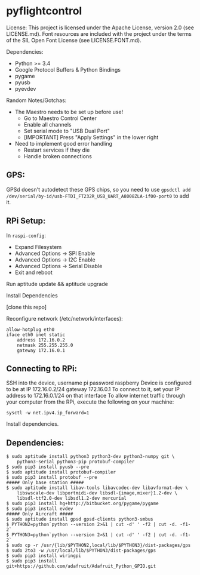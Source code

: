 pyflightcontrol
===============

License:  This project is licensed under the Apache License, version
2.0 (see LICENSE.md).  Font resources are included with the project
under the terms of the SIL Open Font License (see LICENSE.FONT.md).

Dependencies:

 - Python >= 3.4
 - Google Protocol Buffers & Python Bindings
 - pygame
 - pyusb
 - pyevdev

Random Notes/Gotchas:

 - The Maestro needs to be set up before use!
   - Go to Maestro Control Center
   - Enable all channels
   - Set serial mode to "USB Dual Port"
   - [IMPORTANT] Press "Apply Settings" in the lower right
 - Need to implement good error handling
   - Restart services if they die
   - Handle broken connections

GPS:
----------

GPSd doesn't autodetect these GPS chips, so you need to use
``gpsdctl add /dev/serial/by-id/usb-FTDI_FT232R_USB_UART_A8008ZLA-if00-port0``
to add it.

RPi Setup:
------------

In ``raspi-config``:
 - Expand Filesystem
 - Advanced Options -> SPI Enable
 - Advanced Options -> I2C Enable
 - Advanced Options -> Serial Disable
 - Exit and reboot

Run aptitude update && aptitude upgrade

Install Dependencies

[clone this repo]

Reconfigure network (/etc/network/interfaces):

    allow-hotplug eth0
    iface eth0 inet static
        address 172.16.0.2
        netmask 255.255.255.0
        gateway 172.16.0.1

Connecting to RPi:
-------------------

SSH into the device, username pi password raspberry
Device is configured to be at IP 172.16.0.2/24 gateway 172.16.0.1
To connect to it, set your IP address to 172.16.0.1/24 on that interface
To allow internet traffic through your computer from the RPi, execute
the following on your machine:

    sysctl -w net.ipv4.ip_forward=1

Install dependencies.


Dependencies:
--------------

    $ sudo aptitude install python3 python3-dev python3-numpy git \
        python3-serial python3-pip protobuf-compiler
    $ sudo pip3 install pyusb --pre
    $ sudo aptitude install protobuf-compiler
    $ sudo pip3 install protobuf --pre
    ##### Only base station #####
    $ sudo aptitude install libav-tools libavcodec-dev libavformat-dev \
        libswscale-dev libportmidi-dev libsdl-{image,mixer}1.2-dev \
        libsdl-ttf2.0-dev libsdl1.2-dev mercurial
    $ sudo pip3 install hg+http://bitbucket.org/pygame/pygame
    $ sudo pip3 install evdev
    ##### Only Aircraft #####
    $ sudo aptitude install gpsd gpsd-clients python3-smbus
    $ PYTHON2=python`python --version 2>&1 | cut -d' ' -f2 | cut -d. -f1-2`
    $ PYTHON3=python`python --version 2>&1 | cut -d' ' -f2 | cut -d. -f1-2`
    $ sudo cp -r /usr/{lib/$PYTHON2,local/lib/$PYTHON3}/dist-packages/gps
    $ sudo 2to3 -w /usr/local/lib/$PYTHON3/dist-packages/gps
    $ sudo pip3 install wiringpi
    $ sudo pip3 install git+https://github.com/adafruit/Adafruit_Python_GPIO.git

